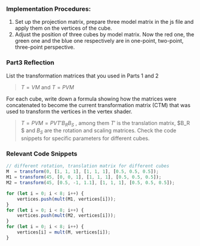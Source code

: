 <html lang="">
<title>Worksheet 1 - Part 1</title>
<script src="../angel_common/initShaders.js"></script>
<script src="../angel_common/webgl-utils.js"></script>
<script src="../angel_common/MV.js"></script>
<script src="work3/t32.js"></script>

<script id="vertex-shader" type="x-shader/x-vertex">
	attribute vec4 vPosition;
	uniform mat4 modelViewMatrix;
	uniform mat4 projectionMatrix;
	
	attribute vec4 fragColor;
	varying vec4 fColor;

	void main()
	{
		gl_Position = projectionMatrix * modelViewMatrix * vPosition;
		fColor = fragColor;
	}
</script>

<script id="fragment-shader" type="x-shader/x-fragment">
	precision mediump float;
	varying vec4 fColor;

	void main()
	{
		gl_FragColor = fColor;
	}
</script>

<body>
	<canvas id='gl-canvas' height="512" width="512"></canvas>
</body>

</html>

### Implementation Procedures:
1. Set up the projection matrix, prepare three model matrix in the js file and apply them on the vertices of the cube. 
2. Adjust the position of three cubes by model matrix. Now the red one, the green one and the blue one respectively are in one-point, two-point, three-point perspective.

### Part3 Reflection
List the transformation matrices that you used in Parts 1 and 2 
>  $T=VM$ and $T = PVM$

For each cube, write down a formula showing how the matrices were concatenated to become the current transformation matrix (CTM) that was used to transform the vertices in the vertex shader.
> $T=PVM = PVT' B_R B_S$ , among them $T'$ is the translation matrix, $B_R $ and $B_S$ are the rotation and scaling matrices. Check the code snippets for specific parameters for different cubes.

### Relevant Code Snippets
```js
// different rotation, translation matrix for different cubes
M  = transform(0, [1, 1, 1], [1, 1, 1], [0.5, 0.5, 0.5]);
M1 = transform(45, [0, 0, 1], [1, 1, 1], [0.5, 0.5, 0.5]);
M2 = transform(45, [0.5, -1, 1.1], [1, 1, 1], [0.5, 0.5, 0.5]);

for (let i = 0; i < 8; i++) {
	vertices.push(mult(M1, vertices[i]));
}
for (let i = 0; i < 8; i++) {
	vertices.push(mult(M2, vertices[i]));
}
for (let i = 0; i < 8; i++) {
	vertices[i] = mult(M, vertices[i]);
}
```